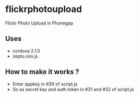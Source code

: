 flickrphotoupload
=================

Flickr Photo Upload in Phonegap

Uses
--------
- cordova 2.1.0
- zepto.min.js

How to make it works ?
----------------------
- Enter appkey in #30 of script.js
- So as secret key and auth token in #31 and #32 of script.js

